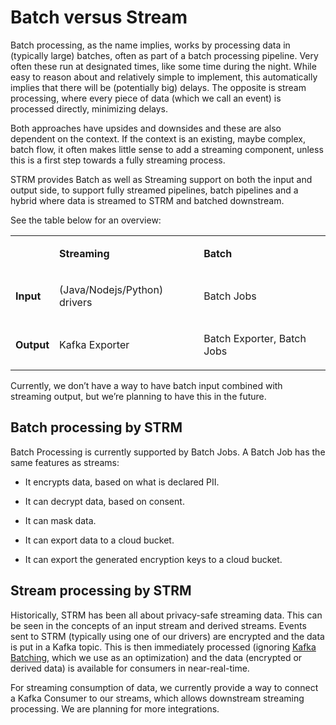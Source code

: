 # Batch versus Stream

Batch processing, as the name implies, works by processing data in
(typically large) batches, often as part of a batch processing pipeline.
Very often these run at designated times, like some time during the
night. While easy to reason about and relatively simple to implement,
this automatically implies that there will be (potentially big) delays.
The opposite is stream processing, where every piece of data (which we
call an event) is processed directly, minimizing delays.

Both approaches have upsides and downsides and these are also dependent
on the context. If the context is an existing, maybe complex, batch
flow, it often makes little sense to add a streaming component, unless
this is a first step towards a fully streaming process.

STRM provides Batch as well as Streaming support on both the input and
output side, to support fully streamed pipelines, batch pipelines and a
hybrid where data is streamed to STRM and batched downstream.

See the table below for an overview:

<table style={{"width":"100%","display":"table"}}>
<colgroup>
<col style={{"width":"33%"}} />
<col style={{"width":"33%"}} />
<col style={{"width":"33%"}} />
</colgroup>
<tbody>
<tr>
<td><p><strong></strong></p></td>
<td><p><strong>Streaming</strong></p></td>
<td><p><strong>Batch</strong></p></td>
</tr>
<tr>
<td><p><strong>Input</strong></p></td>
<td><p>(Java/Nodejs/Python) drivers</p></td>
<td><p>Batch Jobs</p></td>
</tr>
<tr>
<td><p><strong>Output</strong></p></td>
<td><p>Kafka Exporter</p></td>
<td><p>Batch Exporter, Batch Jobs</p></td>
</tr>
</tbody>
</table>

Currently, we don’t have a way to have batch input combined with
streaming output, but we’re planning to have this in the future.

## Batch processing by STRM

Batch Processing is currently supported by Batch Jobs. A Batch Job has
the same features as streams:

-   It encrypts data, based on what is declared PII.

-   It can decrypt data, based on consent.

-   It can mask data.

-   It can export data to a cloud bucket.

-   It can export the generated encryption keys to a cloud bucket.

## Stream processing by STRM

Historically, STRM has been all about privacy-safe streaming data. This
can be seen in the concepts of an input stream and derived streams.
Events sent to STRM (typically using one of our drivers) are encrypted
and the data is put in a Kafka topic. This is then immediately processed
(ignoring [Kafka
Batching](https://docs.confluent.io/platform/current/installation/configuration/producer-configs.html#producerconfigs_batch.size),
which we use as an optimization) and the data (encrypted or derived
data) is available for consumers in near-real-time.

For streaming consumption of data, we currently provide a way to connect
a Kafka Consumer to our streams, which allows downstream streaming
processing. We are planning for more integrations.
